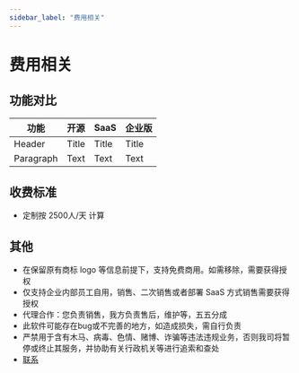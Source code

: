 ```yaml
---
sidebar_label: "费用相关"
---
```


# 费用相关

## 功能对比

| 功能         | 开源        | SaaS        | 企业版       |
| ----------- | ----------- | ----------- | ----------- |
| Header      | Title       | Title       | Title       |
| Paragraph   | Text        | Text        | Text        |

## 收费标准

- 定制按 2500人/天 计算

## 其他

- 在保留原有商标 logo 等信息前提下，支持免费商用。如需移除，需要获得授权
- 仅支持企业内部员工自用，销售、二次销售或者部署 SaaS 方式销售需要获得授权
- 代理合作：您负责销售，我方负责售后，维护等，五五分成
- 此软件可能存在bug或不完善的地方，如造成损失，需自行负责
- 严禁用于含有木马、病毒、色情、赌博、诈骗等违法违规业务，否则我司将暂停或终止其服务，并协助有关行政机关等进行追索和查处
- [联系](/img/wechat.png)
<!-- - <img src="/img/wechat.png" width="150"></img> -->
